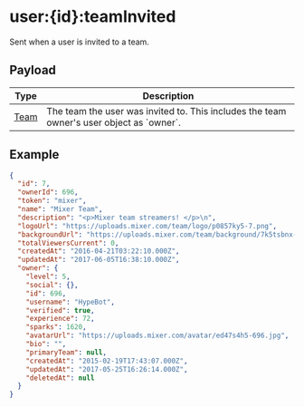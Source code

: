 # user:{id}:teamInvited

Sent when a user is invited to a team.

## Payload
|Type|Description|
|----|-----------|
|[Team](/rest/index.html#Team)|The team the user was invited to. This includes the team owner&#x27;s user object as &#x60;owner&#x60;.|

## Example
```json
{
  "id": 7,
  "ownerId": 696,
  "token": "mixer",
  "name": "Mixer Team",
  "description": "<p>Mixer team streamers! </p>\n",
  "logoUrl": "https://uploads.mixer.com/team/logo/p0857ky5-7.png",
  "backgroundUrl": "https://uploads.mixer.com/team/background/7k5tsbnx-7.jpg",
  "totalViewersCurrent": 0,
  "createdAt": "2016-04-21T03:22:10.000Z",
  "updatedAt": "2017-06-05T16:38:10.000Z",
  "owner": {
    "level": 5,
    "social": {},
    "id": 696,
    "username": "HypeBot",
    "verified": true,
    "experience": 72,
    "sparks": 1620,
    "avatarUrl": "https://uploads.mixer.com/avatar/ed47s4h5-696.jpg",
    "bio": "",
    "primaryTeam": null,
    "createdAt": "2015-02-19T17:43:07.000Z",
    "updatedAt": "2017-05-25T16:26:14.000Z",
    "deletedAt": null
  }
}
```

